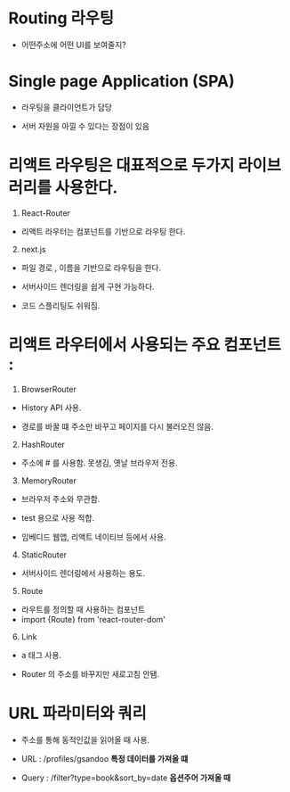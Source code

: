 # Routing 라우팅

- 어떤주소에 어떤 UI를 보여줄지?


# Single page Application (SPA)

- 라우팅을 클라이언트가 담당

- 서버 자원을 아낄 수 있다는 장점이 있음


# 리액트 라우팅은 대표적으로 두가지 라이브러리를 사용한다.

1. React-Router

- 리액트 라우터는 컴포넌트를 기반으로 라우팅 한다.

2. next.js

- 파일 경로 , 이름을 기반으로 라우팅을 한다.

- 서버사이드 렌더링을 쉽게 구현 가능하다.

- 코드 스플리팅도 쉬워짐.


# 리액트 라우터에서 사용되는 주요 컴포넌트 :

1. BrowserRouter

- History API 사용.

- 경로를 바꿀 떄 주소만 바꾸고 페이지를 다시 불러오진 않음.

2. HashRouter

- 주소에 # 를 사용함. 못생김, 옛날 브라우저 전용.

3. MemoryRouter

- 브라우저 주소와 무관함. 

- test 용으로 사용 적합.

- 임베디드 웹앱, 리액트 네이티브 등에서 사용.

4. StaticRouter

- 서버사이드 렌더링에서 사용하는 용도.

5. Route

- 라우트를 정의할 때 사용하는 컴포넌트
- import {Route} from 'react-router-dom'

6. Link

- a 태그 사용.

- Router 의 주소를 바꾸지만 새로고침 안됌.


# URL 파라미터와 쿼리

- 주소를 통해 동적인값을 읽어올 때 사용.

- URL : /profiles/gsandoo <strong>특정 데이터를 가져올 떄</strong>

- Query :  /filter?type=book&sort_by=date <strong>옵션주어 가져올 때</strong>


